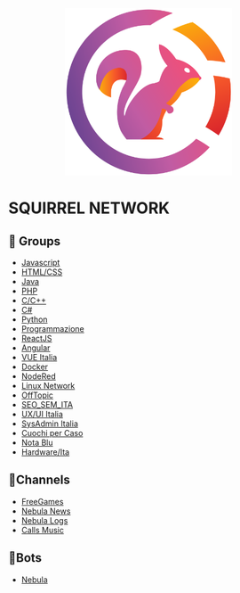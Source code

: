 <p align="center">
<img src="./img/Logo.png" alt="Smiley face" height="300" width="300">
</p>

# SQUIRREL NETWORK

## 👥 Groups

<ul>
<li><a href="https://t.me/javascript_ita">Javascript</a></li>
<li><a href="https://t.me/html_css_ita">HTML/CSS</a></li>
<li><a href="https://t.me/java_italia">Java</a></li>
<li><a href="https://t.me/php_italia">PHP</a></li>
<li><a href="https://t.me/cpp_ita">C/C++</a></li>
<li><a href="https://t.me/csharp_ita">C#</a></li>
<li><a href="https://t.me/pythonitalia_principianti">Python</a></li>
<li><a href="https://t.me/programmazione_ita">Programmazione</a></li>
<li><a href="https://t.me/react_ita">ReactJS</a></li>
<li><a href="https://t.me/angular_ita">Angular</a></li>
<li><a href="https://t.me/vue_italia">VUE Italia</a></li>
<li><a href="https://t.me/dockerita">Docker</a></li>
<li><a href="https://t.me/noderedIT">NodeRed</a></li>
<li><a href="https://t.me/linuxnetwork">Linux Network</a></li>
<li><a href="https://t.me/offtopic_ita">OffTopic</a></li>
<li><a href="https://t.me/seo_sem_it">SEO_SEM_ITA</a></li>
<li><a href="https://t.me/ux_italia">UX/UI Italia</a></li>
<li><a href="https://t.me/sysadminita">SysAdmin Italia</a></li>
<li><a href="https://t.me/cuochipercaso">Cuochi per Caso</a></li>
<li><a href="https://t.me/nota_blu">Nota Blu</a></li>
<li><a href="https://t.me/hardware_ita">Hardware/Ita</a></li>
</ul>

## 📝Channels

<ul>
<li><a href="https://t.me/FreeGameCodes">FreeGames</a></li>
<li><a href="https://t.me/nebulanews">Nebula News</a></li>
<li><a href="https://t.me/nebulalogs">Nebula Logs</a></li>
<li><a href="https://t.me/callsmusic">Calls Music</a></li>
</ul>

## 🤖Bots

<ul>
<li><a href="https://t.me/nebuladevbot">Nebula</a></li>
</ul>
